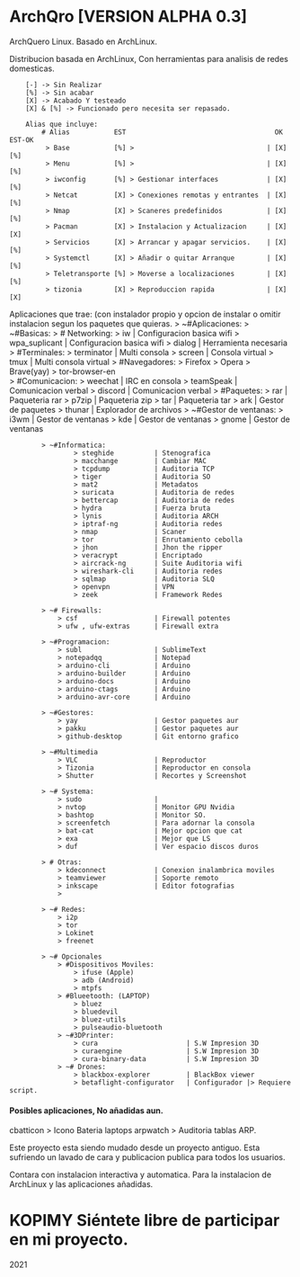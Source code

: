 # ArchQro **[VERSION ALPHA 0.3]** 
ArchQuero Linux. Basado en ArchLinux.

Distribucion basada en ArchLinux, Con herramientas para analisis de redes domesticas.

        [-] -> Sin Realizar 
        [%] -> Sin acabar
        [X] -> Acabado Y testeado
        [X] & [%] -> Funcionado pero necesita ser repasado.

        Alias que incluye:
            # Alias           EST                                     OK  EST-OK  
             > Base           [%] >                                 | [X]   [%] 
             > Menu           [%] >                                 | [X]   [%] 
             > iwconfig       [%] > Gestionar interfaces            | [X]   [%] 
             > Netcat         [X] > Conexiones remotas y entrantes  | [X]   [%] 
             > Nmap           [X] > Scaneres predefinidos           | [X]   [%] 
             > Pacman         [X] > Instalacion y Actualizacion     | [X]   [X] 
             > Servicios      [X] > Arrancar y apagar servicios.    | [X]   [%] 
             > Systemctl      [X] > Añadir o quitar Arranque        | [X]   [%] 
             > Teletransporte [%] > Moverse a localizaciones        | [X]   [%] 
             > tizonia        [X] > Reproduccion rapida             | [X]   [X] 
             

Aplicaciones que trae: (con instalador propio y opcion de instalar o omitir instalacion segun los paquetes que quieras.
    > ~#Aplicaciones:
            > ~#Basicas:
                > # Networking:
                    > iw                | Configuracion basica wifi
                    > wpa_suplicant     | Configuracion basica wifi
                    > dialog            | Herramienta necesaria
                > #Terminales:
                    > terminator        | Multi consola
                    > screen            | Consola virtual
                    > tmux              | Multi consola virtual
                > #Navegadores:
                    > Firefox
                    > Opera
                    > Brave(yay)
                    > tor-browser-en    
                > #Comunicacion:
                    > weechat           | IRC en consola
                    > teamSpeak         | Comunicacion verbal
                    > discord           | Comunicacion verbal
                > #Paquetes:
                    > rar               | Paqueteria rar
                    > p7zip             | Paqueteria zip
                    > tar               | Paqueteria tar
                    > ark               | Gestor de paquetes
                    > thunar            | Explorador de archivos 
            > ~#Gestor de ventanas:
                > i3wm                  | Gestor de ventanas
                > kde                   | Gestor de ventanas
                > gnome                 | Gestor de ventanas

            > ~#Informatica:
                    > steghide          | Stenografica
                    > macchange         | Cambiar MAC 
                    > tcpdump           | Auditoria TCP
                    > tiger             | Auditoria SO
                    > mat2              | Metadatos
                    > suricata          | Auditoria de redes
                    > bettercap         | Auditoria de redes
                    > hydra             | Fuerza bruta
                    > lynis             | Auditoria ARCH
                    > iptraf-ng         | Auditoria redes
                    > nmap              | Scaner 
                    > tor               | Enrutamiento cebolla
                    > jhon              | Jhon the ripper
                    > veracrypt         | Encriptado
                    > aircrack-ng       | Suite Auditoria wifi
                    > wireshark-cli     | Auditoria redes
                    > sqlmap            | Auditoria SLQ
                    > openvpn           | VPN
                    > zeek              | Framework Redes

            > ~# Firewalls:
                > csf                   | Firewall potentes
                > ufw , ufw-extras      | Firewall extra

            > ~#Programacion:
                > subl                  | SublimeText
                > notepadqq             | Notepad    
                > arduino-cli           | Arduino
                > arduino-builder       | Arduino
                > arduino-docs          | Arduino
                > arduino-ctags         | Arduino 
                > arduino-avr-core      | Arduino

            > ~#Gestores:
                > yay                   | Gestor paquetes aur
                > pakku                 | Gestor paquetes aur
                > github-desktop        | Git entorno grafico

            > ~#Multimedia              
                > VLC                   | Reproductor
                > Tizonia               | Reproductor en consola
                > Shutter               | Recortes y Screenshot

            > ~# Systema:
                > sudo                  | 
                > nvtop                 | Monitor GPU Nvidia
                > bashtop               | Monitor SO. 
                > screenfetch           | Para adornar la consola
                > bat-cat               | Mejor opcion que cat
                > exa                   | Mejor que LS
                > duf                   | Ver espacio discos duros

            > # Otras:
                > kdeconnect            | Conexion inalambrica moviles
                > teamviewer            | Soporte remoto
                > inkscape              | Editor fotografias
                >

            > ~# Redes:
                > i2p
                > tor
                > Lokinet
                > freenet

            > ~# Opcionales
                > #Dispositivos Moviles:
                    > ifuse (Apple)
                    > adb (Android)
                    > mtpfs
                > #Blueetooth: (LAPTOP)
                    > bluez
                    > bluedevil
                    > bluez-utils
                    > pulseaudio-bluetooth            
                > ~#3DPrinter:
                    > cura                      | S.W Impresion 3D
                    > curaengine                | S.W Impresion 3D
                    > cura-binary-data          | S.W Impresion 3D
                > ~# Drones:
                    > blackbox-explorer         | BlackBox viewer
                    > betaflight-configurator   | Configurador |> Requiere script.


#### Posibles aplicaciones, No añadidas aun.
cbatticon > Icono Bateria laptops
arpwatch  > Auditoria tablas ARP.


Este proyecto esta siendo mudado desde un proyecto antiguo.
Esta sufriendo un lavado de cara y publicacion publica para todos los usuarios.

Contara con instalacion interactiva y automatica.
Para la instalacion de ArchLinux y las aplicaciones añadidas.


#  **KOPIMY** Siéntete libre de participar en mi proyecto.

2021
